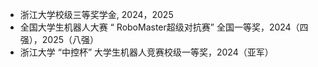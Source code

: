 - 浙江大学校级三等奖学金, 2024，2025 
- 全国大学生机器人大赛 “ RoboMaster超级对抗赛” 全国一等奖，2024（四强），2025（八强）
- 浙江大学 “中控杯” 大学生机器人竞赛校级一等奖，2024（亚军）